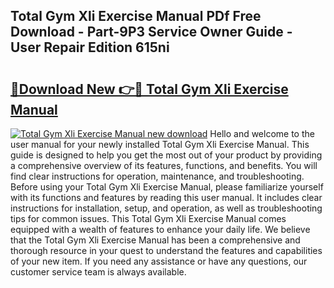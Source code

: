 ## Total Gym Xli Exercise Manual PDf Free Download - Part-9P3 Service Owner Guide - User Repair Edition 615ni

# <h2><a href="http://cf19381.oget.top/?id=Total+Gym+Xli+Exercise+Manual">🔗Download New 👉🔴 Total Gym Xli Exercise Manual</a></h2>

[![Total Gym Xli Exercise Manual new download](https://i.imgur.com/5g1atiW.png)](http://cf19381.oget.top/?id=Total+Gym+Xli+Exercise+Manual)
Hello and welcome to the user manual for your newly installed Total Gym Xli Exercise Manual. This guide is designed to help you get the most out of your product by providing a comprehensive overview of its features, functions, and benefits. You will find clear instructions for operation, maintenance, and troubleshooting. Before using your Total Gym Xli Exercise Manual, please familiarize yourself with its functions and features by reading this user manual. It includes clear instructions for installation, setup, and operation, as well as troubleshooting tips for common issues. This Total Gym Xli Exercise Manual comes equipped with a wealth of features to enhance your daily life. We believe that the Total Gym Xli Exercise Manual has been a comprehensive and thorough resource in your quest to understand the features and capabilities of your new item. If you need any assistance or have any questions, our customer service team is always available.
